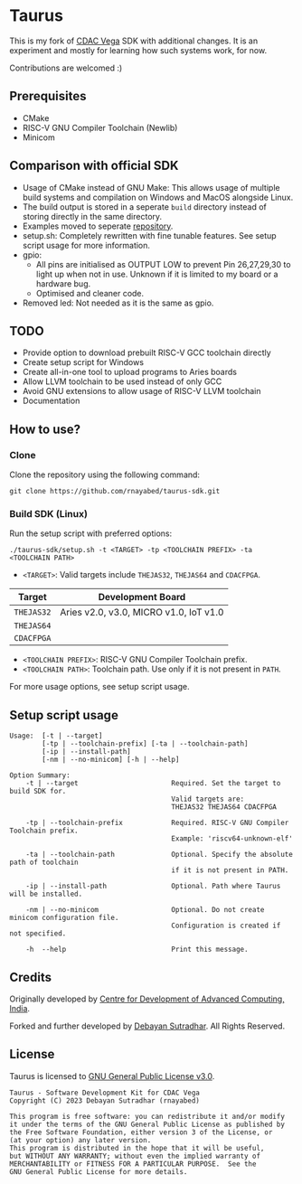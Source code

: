 # Taurus

This is my fork of [CDAC Vega](https://vegaprocessors.in/devboards) SDK with additional changes. It is an experiment and mostly for learning how such systems work, for now.

Contributions are welcomed :)

## Prerequisites

- CMake
- RISC-V GNU Compiler Toolchain (Newlib)
- Minicom

## Comparison with official SDK

- Usage of CMake instead of GNU Make: This allows usage of multiple build systems and compilation on Windows and MacOS alongside Linux.
- The build output is stored in a seperate `build` directory instead of storing directly in the same directory.
- Examples moved to seperate [repository](https://github.com/rnayabed/taurus-examples).
- setup.sh: Completely rewritten with fine tunable features. See setup script usage for more information.
- gpio:
    - All pins are initialised as OUTPUT LOW to prevent Pin 26,27,29,30 to light up when not in use. Unknown if it is limited to my board or a hardware bug.
    - Optimised and cleaner code.
- Removed led: Not needed as it is the same as gpio.

## TODO

- Provide option to download prebuilt RISC-V GCC toolchain directly
- Create setup script for Windows
- Create all-in-one tool to upload programs to Aries boards
- Allow LLVM toolchain to be used instead of only GCC
- Avoid GNU extensions to allow usage of RISC-V LLVM toolchain
- Documentation

## How to use?

### Clone   

Clone the repository using the following command:
```
git clone https://github.com/rnayabed/taurus-sdk.git
```

### Build SDK (Linux)

Run the setup script with preferred options:

```
./taurus-sdk/setup.sh -t <TARGET> -tp <TOOLCHAIN PREFIX> -ta <TOOLCHAIN PATH>
```

- `<TARGET>`: Valid targets include `THEJAS32`, `THEJAS64` and `CDACFPGA`.

| Target   | Development Board                      |
|----------|----------------------------------------|
|`THEJAS32`| Aries v2.0, v3.0, MICRO v1.0, IoT v1.0 |
|`THEJAS64`|                                        |
|`CDACFPGA`|                                        |

- `<TOOLCHAIN PREFIX>`: RISC-V GNU Compiler Toolchain prefix.
- `<TOOLCHAIN PATH>`: Toolchain path. Use only if it is not present in `PATH`.

For more usage options, see setup script usage.

## Setup script usage

```
Usage:  [-t | --target]
        [-tp | --toolchain-prefix] [-ta | --toolchain-path]
        [-ip | --install-path]
        [-nm | --no-minicom] [-h | --help]

Option Summary:
    -t | --target                       Required. Set the target to build SDK for.
                                        Valid targets are:
                                        THEJAS32 THEJAS64 CDACFPGA

    -tp | --toolchain-prefix            Required. RISC-V GNU Compiler Toolchain prefix.
                                        Example: 'riscv64-unknown-elf'

    -ta | --toolchain-path              Optional. Specify the absolute path of toolchain
                                        if it is not present in PATH.

    -ip | --install-path                Optional. Path where Taurus will be installed.

    -nm | --no-minicom                  Optional. Do not create minicom configuration file.
                                        Configuration is created if not specified.

    -h  --help                          Print this message.
```

## Credits

Originally developed by [Centre for Development of Advanced Computing, India](https://www.cdac.in/).

Forked and further developed by [Debayan Sutradhar](https://github.com/rnayabed). All Rights Reserved.

## License

Taurus is licensed to [GNU General Public License v3.0](https://github.com/rnayabed/taurus-sdk/blob/master/LICENSE).

```
Taurus - Software Development Kit for CDAC Vega
Copyright (C) 2023 Debayan Sutradhar (rnayabed)

This program is free software: you can redistribute it and/or modify
it under the terms of the GNU General Public License as published by
the Free Software Foundation, either version 3 of the License, or
(at your option) any later version.
This program is distributed in the hope that it will be useful,
but WITHOUT ANY WARRANTY; without even the implied warranty of
MERCHANTABILITY or FITNESS FOR A PARTICULAR PURPOSE.  See the
GNU General Public License for more details.
```
